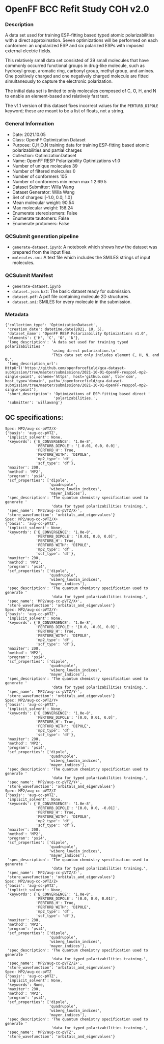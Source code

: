 # OpenFF BCC Refit Study COH v2.0

### Description

A data set used for training ESP-fitting based typed atomic polarizabilities with a direct approximation.
Seven optimizations will be performed on each conformer: an unpolarized ESP and six polarized ESPs with imposed external electric fields.

This relatively small data set consisted of 39 small molecules that have commonly occurred functional groups in drug-like molecule, such as hydroxyl group, aromatic ring, carbonyl group, methyl group, and amines.
One positively charged and one negatively charged molecule are fitted simultaneously to capture the electronic polarization.

The initial data set is limited to only molecules composed of C, O, H, and N to enable an element-based and relatively fast test.

The v1.1 version of this dataset fixes incorrect values for the `PERTURB_DIPOLE` keyword; these are meant to be a list of floats, not a string.


### General Information

- Date: 2021.10.05
- Class: OpenFF Optimization Dataset
- Purpose: C,H,O,N training data for training ESP-fitting based atomic polarizabilities and partial charges
- Collection: OptimizationDataset
- Name: OpenFF RESP Polarizability Optimizations v1.0 
- Number of unique molecules        39
- Number of filtered molecules      0
- Number of conformers              105
- Number of conformers min mean max 1    2.69  5
- Dataset Submitter: Willa Wang 
- Dataset Generator: Willa Wang 
- Set of charges: [-1.0, 0.0, 1.0]
- Mean molecular weight: 90.54
- Max molecular weight: 158.24
- Enumerate stereoisomers: False
- Enumerate tautomers: False
- Enumerate protomers: False

### QCSubmit generation pipeline

- `generate-dataset.ipynb`: A notebook which shows how the dataset was prepared from the input files.
- `molecules.smi`: A text file which includes the SMILES strings of input molecules.

### QCSubmit Manifest

- `generate-dataset.ipynb`
- `dataset.json.bz2`: The basic dataset ready for submission.
- `dataset.pdf`: A pdf file containing molecule 2D structures.
- `dataset.smi`: SMILES for every molecule in the submission.
 
### Metadata

```
{'collection_type': 'OptimizationDataset',
 'creation_date': datetime.date(2021, 10, 5),
 'dataset_name': 'OpenFF RESP Polarizability Optimizations v1.0',
 'elements': {'H', 'C', 'O', 'N'},
 'long_description': 'A data set used for training typed polarizabilities '
                     'using direct polarization.\n'
                     'This data set only includes element C, H, N, and O.',
 'long_description_url': HttpUrl('https://github.com/openforcefield/qca-dataset-submission/tree/master/submissions/2021-10-01-OpenFF-resppol-mp2-single-point', scheme='https', host='github.com', tld='com', host_type='domain', path='/openforcefield/qca-dataset-submission/tree/master/submissions/2021-10-01-OpenFF-resppol-mp2-single-point'),
 'short_description': 'Optimizations of ESP-fitting based direct '
                      'polarizabilities.',
 'submitter': 'willawang'}
```

## QC specifications:

```
Spec: MP2/aug-cc-pVTZ/X-
{'basis': 'aug-cc-pVTZ',
 'implicit_solvent': None,
 'keywords': {'E_CONVERGENCE': '1.0e-8',
              'PERTURB_DIPOLE': '[-0.01, 0.0, 0.0]',
              'PERTURB_H': True,
              'PERTURB_WITH': 'DIPOLE',
              'mp2_type': 'df',
              'scf_type': 'df'},
 'maxiter': 200,
 'method': 'MP2',
 'program': 'psi4',
 'scf_properties': ['dipole',
                    'quadrupole',
                    'wiberg_lowdin_indices',
                    'mayer_indices'],
 'spec_description': 'The quantum chemistry specification used to generate '
                     'data for typed polarizabilities training.',
 'spec_name': 'MP2/aug-cc-pVTZ/X-',
 'store_wavefunction': 'orbitals_and_eigenvalues'}
Spec: MP2/aug-cc-pVTZ/X+
{'basis': 'aug-cc-pVTZ',
 'implicit_solvent': None,
 'keywords': {'E_CONVERGENCE': '1.0e-8',
              'PERTURB_DIPOLE': '[0.01, 0.0, 0.0]',
              'PERTURB_H': True,
              'PERTURB_WITH': 'DIPOLE',
              'mp2_type': 'df',
              'scf_type': 'df'},
 'maxiter': 200,
 'method': 'MP2',
 'program': 'psi4',
 'scf_properties': ['dipole',
                    'quadrupole',
                    'wiberg_lowdin_indices',
                    'mayer_indices'],
 'spec_description': 'The quantum chemistry specification used to generate '
                     'data for typed polarizabilities training.',
 'spec_name': 'MP2/aug-cc-pVTZ/X+',
 'store_wavefunction': 'orbitals_and_eigenvalues'}
Spec: MP2/aug-cc-pVTZ/Y-
{'basis': 'aug-cc-pVTZ',
 'implicit_solvent': None,
 'keywords': {'E_CONVERGENCE': '1.0e-8',
              'PERTURB_DIPOLE': '[0.0, -0.01, 0.0]',
              'PERTURB_H': True,
              'PERTURB_WITH': 'DIPOLE',
              'mp2_type': 'df',
              'scf_type': 'df'},
 'maxiter': 200,
 'method': 'MP2',
 'program': 'psi4',
 'scf_properties': ['dipole',
                    'quadrupole',
                    'wiberg_lowdin_indices',
                    'mayer_indices'],
 'spec_description': 'The quantum chemistry specification used to generate '
                     'data for typed polarizabilities training.',
 'spec_name': 'MP2/aug-cc-pVTZ/Y-',
 'store_wavefunction': 'orbitals_and_eigenvalues'}
Spec: MP2/aug-cc-pVTZ/Y+
{'basis': 'aug-cc-pVTZ',
 'implicit_solvent': None,
 'keywords': {'E_CONVERGENCE': '1.0e-8',
              'PERTURB_DIPOLE': '[0.0, 0.01, 0.0]',
              'PERTURB_H': True,
              'PERTURB_WITH': 'DIPOLE',
              'mp2_type': 'df',
              'scf_type': 'df'},
 'maxiter': 200,
 'method': 'MP2',
 'program': 'psi4',
 'scf_properties': ['dipole',
                    'quadrupole',
                    'wiberg_lowdin_indices',
                    'mayer_indices'],
 'spec_description': 'The quantum chemistry specification used to generate '
                     'data for typed polarizabilities training.',
 'spec_name': 'MP2/aug-cc-pVTZ/Y+',
 'store_wavefunction': 'orbitals_and_eigenvalues'}
Spec: MP2/aug-cc-pVTZ/Z-
{'basis': 'aug-cc-pVTZ',
 'implicit_solvent': None,
 'keywords': {'E_CONVERGENCE': '1.0e-8',
              'PERTURB_DIPOLE': '[0.0, 0.0, -0.01]',
              'PERTURB_H': True,
              'PERTURB_WITH': 'DIPOLE',
              'mp2_type': 'df',
              'scf_type': 'df'},
 'maxiter': 200,
 'method': 'MP2',
 'program': 'psi4',
 'scf_properties': ['dipole',
                    'quadrupole',
                    'wiberg_lowdin_indices',
                    'mayer_indices'],
 'spec_description': 'The quantum chemistry specification used to generate '
                     'data for typed polarizabilities training.',
 'spec_name': 'MP2/aug-cc-pVTZ/Z-',
 'store_wavefunction': 'orbitals_and_eigenvalues'}
Spec: MP2/aug-cc-pVTZ/Z+
{'basis': 'aug-cc-pVTZ',
 'implicit_solvent': None,
 'keywords': {'E_CONVERGENCE': '1.0e-8',
              'PERTURB_DIPOLE': '[0.0, 0.0, 0.01]',
              'PERTURB_H': True,
              'PERTURB_WITH': 'DIPOLE',
              'mp2_type': 'df',
              'scf_type': 'df'},
 'maxiter': 200,
 'method': 'MP2',
 'program': 'psi4',
 'scf_properties': ['dipole',
                    'quadrupole',
                    'wiberg_lowdin_indices',
                    'mayer_indices'],
 'spec_description': 'The quantum chemistry specification used to generate '
                     'data for typed polarizabilities training.',
 'spec_name': 'MP2/aug-cc-pVTZ/Z+',
 'store_wavefunction': 'orbitals_and_eigenvalues'}
Spec: MP2/aug-cc-pVTZ
{'basis': 'aug-cc-pVTZ',
 'implicit_solvent': None,
 'keywords': None,
 'maxiter': 200,
 'method': 'MP2',
 'program': 'psi4',
 'scf_properties': ['dipole',
                    'quadrupole',
                    'wiberg_lowdin_indices',
                    'mayer_indices'],
 'spec_description': 'The quantum chemistry specification used to generate '
                     'data for typed polarizabilities training.',
 'spec_name': 'MP2/aug-cc-pVTZ',
 'store_wavefunction': 'orbitals_and_eigenvalues'}
```
